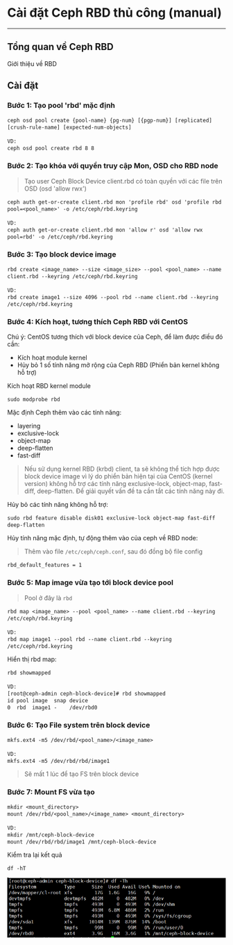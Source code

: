 # Cài đặt Ceph RBD thủ công (manual)
---
## Tổng quan về Ceph RBD
Giới thiệu về RBD

## Cài đặt
### Bước 1: Tạo pool 'rbd' mặc định
```
ceph osd pool create {pool-name} {pg-num} [{pgp-num}] [replicated] [crush-rule-name] [expected-num-objects]

VD:
ceph osd pool create rbd 8 8
```
### Bước 2: Tạo khóa với quyền truy cập Mon, OSD cho RBD node
> Tạo user Ceph Block Device client.rbd có toàn quyền với các file trên OSD (osd 'allow rwx')

```
ceph auth get-or-create client.rbd mon 'profile rbd' osd 'profile rbd pool=<pool_name>' -o /etc/ceph/rbd.keyring

VD:
ceph auth get-or-create client.rbd mon 'allow r' osd 'allow rwx pool=rbd' -o /etc/ceph/rbd.keyring
```

### Bước 3: Tạo block device image
```
rbd create <image_name> --size <image_size> --pool <pool_name> --name client.rbd --keyring /etc/ceph/rbd.keyring

VD:
rbd create image1 --size 4096 --pool rbd --name client.rbd --keyring /etc/ceph/rbd.keyring
```


### Bước 4: Kích hoạt, tương thích Ceph RBD với CentOS
Chú ý: CentOS tương thích với block device của Ceph, để làm được điều đó cần:
- Kích hoạt module kernel
- Hủy bỏ 1 số tính năng mở rộng của Ceph RBD (Phiển bản kernel không hỗ trợ)

Kích hoạt RBD kernel module
```
sudo modprobe rbd
```

Mặc định Ceph thêm vào các tính năng:
- layering
- exclusive-lock
- object-map
- deep-flatten
- fast-diff

> Nếu sử dụng kernel RBD (krbd) client, ta sẽ không thể tích hợp được block device image vì lý do phiển bản hiện tại của CentOS (kernel version) không hỗ trợ các tính năng exclusive-lock, object-map, fast-diff, deep-flatten. Để giải quyết vấn đề ta cần tắt các tính năng này đi.

Hủy bỏ các tính năng không hỗ trợ:
```
sudo rbd feature disable disk01 exclusive-lock object-map fast-diff deep-flatten
```
Hủy tính năng mặc định, tự động thêm vào của ceph về RBD node:
> Thêm vào file `/etc/ceph/ceph.conf`, sau đó đồng bộ file config

```
rbd_default_features = 1
```

### Bước 5: Map image vừa tạo tới block device pool
> Pool ở đây là `rbd`

```
rbd map <image_name> --pool <pool_name> --name client.rbd --keyring /etc/ceph/rbd.keyring

VD:
rbd map image1 --pool rbd --name client.rbd --keyring /etc/ceph/rbd.keyring
```

Hiển thị rbd map:
```
rbd showmapped

VD:
[root@ceph-admin ceph-block-device]# rbd showmapped
id pool image  snap device    
0  rbd  image1 -    /dev/rbd0
```

### Bước 6: Tạo File system trên block device
```
mkfs.ext4 -m5 /dev/rbd/<pool_name>/<image_name>

VD:
mkfs.ext4 -m5 /dev/rbd/rbd/image1
```
> Sẽ mất 1 lúc để tạo FS trên block device

### Bước 7: Mount FS vừa tạo
```
mkdir <mount_directory>
mount /dev/rbd/<pool_name>/<image_name> <mount_directory>

VD:
mkdir /mnt/ceph-block-device
mount /dev/rbd/rbd/image1 /mnt/ceph-block-device
```

Kiểm tra lại kết quả
```
df -hT
```

![](images/install-rbd-1.PNG)
